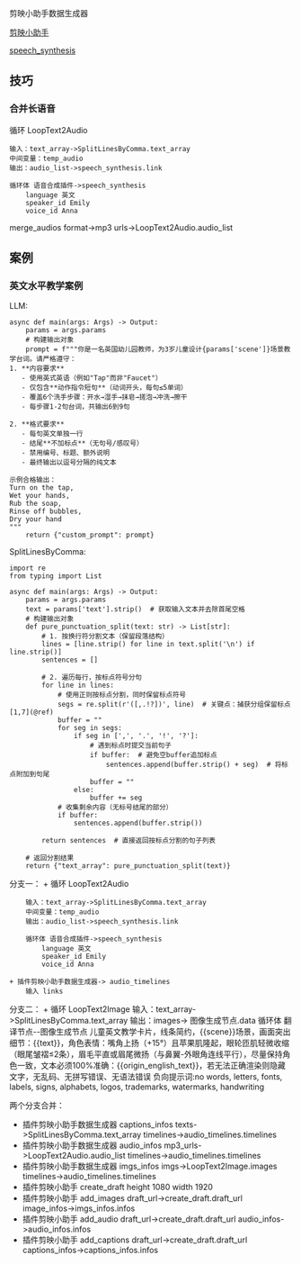 

剪映小助手数据生成器

[剪映小助手](https://krxc4izye0.feishu.cn/wiki/APwFwznfQimfkgkz81ecfRsbnYc)


[speech_synthesis](https://bytedance.larkoffice.com/docx/WdDOdiB1BoRyBNxlkXWcn0n3nLc)

## 技巧
### 合并长语音

循环 LoopText2Audio

    输入：text_array->SplitLinesByComma.text_array
    中间变量：temp_audio
    输出：audio_list->speech_synthesis.link

    循环体 语音合成插件->speech_synthesis
        language 英文
        speaker_id Emily
        voice_id Anna
merge_audios
    format->mp3
    urls->LoopText2Audio.audio_list


## 案例
### 英文水平教学案例

LLM:

```
async def main(args: Args) -> Output:
    params = args.params
    # 构建输出对象
    prompt = f"""你是一名英国幼儿园教师，为3岁儿童设计{params['scene']}场景教学台词。请严格遵守：
1. **内容要求**  
   - 使用英式英语（例如"Tap"而非"Faucet"）  
   - 仅包含**动作指令短句**（动词开头，每句≤5单词）  
   - 覆盖6个洗手步骤：开水→湿手→抹皂→搓泡→冲洗→擦干  
   - 每步骤1-2句台词，共输出6到9句  

2. **格式要求**  
   - 每句英文单独一行  
   - 结尾**不加标点**（无句号/感叹号）  
   - 禁用编号、标题、额外说明  
   - 最终输出以逗号分隔的纯文本  

示例合格输出：  
Turn on the tap,  
Wet your hands,  
Rub the soap,
Rinse off bubbles,
Dry your hand
"""
    return {"custom_prompt": prompt}
```

SplitLinesByComma:

```
import re
from typing import List

async def main(args: Args) -> Output:
    params = args.params
    text = params['text'].strip()  # 获取输入文本并去除首尾空格
    # 构建输出对象
    def pure_punctuation_split(text: str) -> List[str]:
        # 1. 按换行符分割文本（保留段落结构）
        lines = [line.strip() for line in text.split('\n') if line.strip()]
        sentences = []
        
        # 2. 遍历每行，按标点符号分句
        for line in lines:
            # 使用正则按标点分割，同时保留标点符号
            segs = re.split(r'([,.!?])', line)  # 关键点：捕获分组保留标点[1,7](@ref)
            buffer = ""
            for seg in segs:
                if seg in [',', '.', '!', '?']:
                    # 遇到标点时提交当前句子
                    if buffer:  # 避免空buffer追加标点
                        sentences.append(buffer.strip() + seg)  # 将标点附加到句尾
                    buffer = ""
                else:
                    buffer += seg
            # 收集剩余内容（无标号结尾的部分）
            if buffer: 
                sentences.append(buffer.strip())
        
        return sentences  # 直接返回按标点分割的句子列表
    
    # 返回分割结果
    return {"text_array": pure_punctuation_split(text)}
```


分支一：
    + 循环 LoopText2Audio

        输入：text_array->SplitLinesByComma.text_array
        中间变量：temp_audio
        输出：audio_list->speech_synthesis.link

        循环体 语音合成插件->speech_synthesis
            language 英文
            speaker_id Emily
            voice_id Anna

    + 插件剪映小助手数据生成器-> audio_timelines
        输入 links

分支二：
    + 循环 LoopText2Image
        输入：text_array->SplitLinesByComma.text_array
        输出：images-> 图像生成节点.data
        循环体 翻译节点--图像生成节点
            儿童英文教学卡片，线条简约，{{scene}}场景，画面突出细节：{{text}}，角色表情：嘴角上扬（+15°）且苹果肌隆起，眼轮匝肌轻微收缩（眼尾皱褶≤2条），眉毛平直或眉尾微扬（与鼻翼-外眼角连线平行），尽量保持角色一致，文本必须100%准确：{{origin_english_text}}，若无法正确渲染则隐藏文字，无乱码、无拼写错误、无语法错误
            负向提示词:no words, letters, fonts, labels, signs, alphabets, logos, trademarks, watermarks, handwriting
  
两个分支合并：

+ 插件剪映小助手数据生成器 captions_infos
  texts->SplitLinesByComma.text_array
  timelines->audio_timelines.timelines
+ 插件剪映小助手数据生成器 audio_infos
  mp3_urls->LoopText2Audio.audio_list
  timelines->audio_timelines.timelines
+ 插件剪映小助手数据生成器 imgs_infos
  imgs->LoopText2Image.images
  timelines->audio_timelines.timelines
+ 插件剪映小助手 create_draft
  height 1080 width 1920
+ 插件剪映小助手 add_images
  draft_url->create_draft.draft_url
  image_infos->imgs_infos.infos
+ 插件剪映小助手 add_audio
  draft_url->create_draft.draft_url
  audio_infos->audio_infos.infos
+ 插件剪映小助手 add_captions
  draft_url->create_draft.draft_url
  captions_infos->captions_infos.infos

